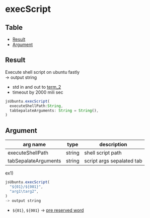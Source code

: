 # execScript

Table
-----------------

* [Result](#result)
* [Argument](#argument)


## Result

Execute shell script on ubuntu fastly  
-> output string

- std in and out to [term_2](https://github.com/puutaro/CommandClick/blob/master/USAGE.md#select-term)
- timeout by 2000 mili sec

```js.js
jsUbuntu.execScript(
  executeShellPath:String,
  tabSepalateArguments: String = String(),
)

```

## Argument

| arg name | type | description |
| -------- | -------- | -------- |
| executeShellPath | string | shell script path |
| tabSepalateArguments | string | script args sepalated tab |



ex1) 

```js.js
jsUbuntu.execScript(
  "${01}/${001}",
  "arg1\targ2",
)
-> output string
```

- `${01}`, `${001}` -> [pre reserved word](https://github.com/puutaro/CommandClick/blob/master/md/developer/js_pre_reserved_word.md)
 

